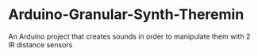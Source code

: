 # Arduino-Granular-Synth-Theremin
An Arduino project that creates sounds in order to manipulate them with 2 IR distance sensors
